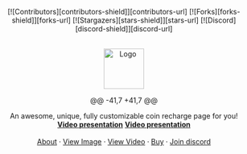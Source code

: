 <!-- Improved compatibility of back to top link: See: https://github.com/othneildrew/Best-README-Template/pull/73 -->
<a name="readme-top"></a>
<!--
*** Thanks for checking out the Best-README-Template. If you have a suggestion
*** that would make this better, please fork the repo and create a pull request
*** or simply open an issue with the tag "enhancement".
*** Don't forget to give the project a star!
*** Thanks again! Now go create something AMAZING! :D
-->
<!-- PROJECT SHIELDS -->
<!--
*** I'm using markdown "reference style" links for readability.
*** Reference links are enclosed in brackets [ ] instead of parentheses ( ).
*** See the bottom of this document for the declaration of the reference variables
*** for contributors-url, forks-url, etc. This is an optional, concise syntax you may use.
*** https://www.markdownguide.org/basic-syntax/#reference-style-links
-->
<div align="center">
  
[![Contributors][contributors-shield]][contributors-url]
[![Forks][forks-shield]][forks-url]
[![Stargazers][stars-shield]][stars-url]
[![Discord][discord-shield]][discord-url]
</div>
<!-- PROJECT LOGO -->
<br />
<div align="center">
  <a href="https://github.com/othneildrew/Best-README-Template">
  <a href="https://github.com/Kixov/tiktok-coin-recharge-clone">
    <img src="https://cdn.discordapp.com/attachments/1075878326004109334/1133041590722646096/Sans-titre-1.png" alt="Logo" width="80" height="80">
  </a>

@@ -41,7 +41,7 @@
  <p align="center">
    An awesome, unique,  fully customizable coin recharge page for you!
    <br />
    <a href="https://github.com/othneildrew/Best-README-Template"><strong>Video presentation</strong></a>
    <a href="#video"><strong>Video presentation</strong></a>
    <br />
    <br />
    <a href="#About">About</a>
    ·
    <a href="#image">View Image</a>
    ·
    <a href="#video">View Video</a>
    ·
    <a href="#buy">Buy</a>
    ·
    <a href="#discord">Join discord</a>
  </p>
</div>
